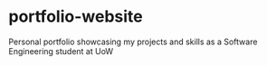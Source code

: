 # portfolio-website
Personal portfolio showcasing my projects and skills as a Software Engineering student at UoW
